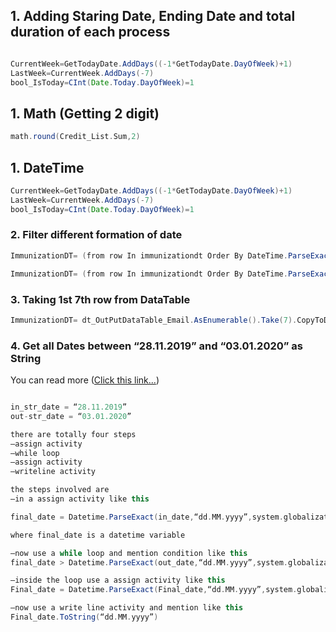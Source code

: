 ## 1. Adding Staring Date, Ending Date and total duration of each process

```java

```

```java
CurrentWeek=GetTodayDate.AddDays((-1*GetTodayDate.DayOfWeek)+1)
LastWeek=CurrentWeek.AddDays(-7)
bool_IsToday=CInt(Date.Today.DayOfWeek)=1
```



## 1. Math (Getting 2 digit)

```scala
math.round(Credit_List.Sum,2)
```
## 1. DateTime

```java
CurrentWeek=GetTodayDate.AddDays((-1*GetTodayDate.DayOfWeek)+1)
LastWeek=CurrentWeek.AddDays(-7)
bool_IsToday=CInt(Date.Today.DayOfWeek)=1
```





### 2. Filter different formation of date

```scala
ImmunizationDT= (from row In immunizationdt Order By DateTime.ParseExact(row(0).ToString, "MM/dd/yyyy", System.Globalization.CultureInfo.InvariantCulture) Ascending Select row).CopyToDataTable
```

```scala
ImmunizationDT= (from row In immunizationdt Order By DateTime.ParseExact(row(0).ToString, "M/d/yyyy", System.Globalization.CultureInfo.InvariantCulture) Ascending Select row).CopyToDataTable
```

### 3. Taking 1st 7th row from DataTable
```scala
ImmunizationDT= dt_OutPutDataTable_Email.AsEnumerable().Take(7).CopyToDataTable
```
### 4. Get all Dates between “28.11.2019” and “03.01.2020” as String
You can read more ([Click this link...]([https://github.com/rpa92/uipath/blob/main/README.md](https://forum.uipath.com/t/get-all-dates-between-28-11-2019-and-03-01-2020-as-string/143774/4)))

```scala

in_str_date = “28.11.2019”
out-str_date = “03.01.2020”

there are totally four steps
–assign activity
–while loop
–assign activity
–writeline activity

the steps involved are
–in a assign activity like this

final_date = Datetime.ParseExact(in_date,“dd.MM.yyyy”,system.globalization.cultureinfo.invariantculture)

where final_date is a datetime variable

–now use a while loop and mention condition like this
final_date > Datetime.ParseExact(out_date,“dd.MM.yyyy”,system.globalization.cultureinfo.invariantculture)

–inside the loop use a assign activity like this
Final_date = Datetime.ParseExact(Final_date,“dd.MM.yyyy”,system.globalization.cultureinfo.invariantculture).AddDays(1)

–now use a write line activity and mention like this
Final_date.ToString(“dd.MM.yyyy”)
```
